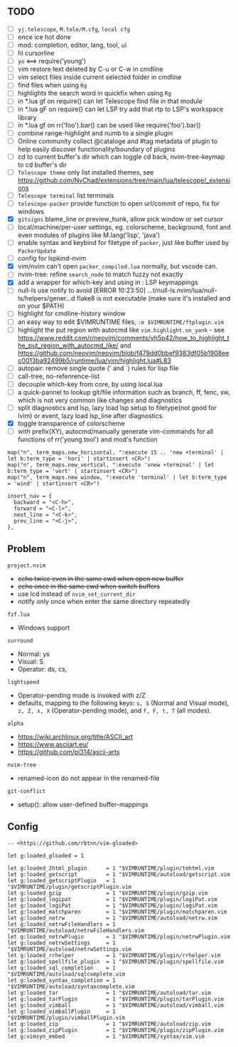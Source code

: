 ## TODO

- [ ] `yj.telescope`, `M.tele/M.cfg`, `local cfg`
- [ ] once ice hot done
- [ ] mod: completion, editor, lang, tool, ui
- [ ] hl cursorline
- [ ] `yo` <==> require('young')
- [ ] vim restore text deleted by C-u or C-w in cmdline
- [ ] vim select files inside current selected folder in cmdline
- [ ] find files when using `Rg`
- [ ] highlights the search word in quickfix when using `Rg`
- [ ] in \*.lua gf on require() can let Telescope find file in that module
- [ ] in \*.lua gF on require() can let LSP try add that rtp to LSP's workspace library
- [ ] in \*.lua gf on rr('foo').bar() can be used like require('foo').bar()
- [ ] combine range-highlight and numb to a single plugin
- [ ] Online community collect @cataloge and #tag metadata of plugin to help easily discover functionality/boundary of plugins
- [ ] cd to current buffer's dir which can toggle cd back, nvim-tree-keymap to cd buffer's dir
- [ ] `Telescope theme` only list installed themes, see <https://github.com/NvChad/extensions/tree/main/lua/telescope/_extensions>
- [ ] `Telescope terminal` list terminals
- [ ] `telescope-packer` provide function to open url/commit of repo, fix for windows
- [x] `gitsigns` blame_line or preview_hunk, allow pick window or set cursor
- [ ] local/machine/per-user settings, eg. colorscheme, background, font and even modules of plugins like M.lang('lisp', 'java')
- [ ] enable syntax and keybind for filetype of `packer`, just like buffer used by `PackerUpdate`
- [ ] config for lspkind-nvim
- [x] vim/nvim can't open `packer_compiled.lua` normally, but vscode can.
- [ ] nvim-tree: refine `search_node` to match fuzzy not exactly
- [x] add a wrapper for which-key and using in : LSP keymappings
- [ ] null-ls use notify to avoid [ERROR 10:23:50] ...t/null-ls.nvim/lua/null-ls/helpers/gener...d flake8 is not executable (make sure it's installed and on your $PATH)
- [ ] highlight for cmdline-history window
- [ ] an easy way to edit $VIMRUNTIME files, `:e $VIMRUNTIME/ftplugin.vim`
- [ ] highlight the put region with autocmd like `vim.highlight.on_yank` - see <https://www.reddit.com/r/neovim/comments/vh5p42/how_to_highlight_the_put_region_with_autocmd_like/> and <https://github.com/neovim/neovim/blob/f479dd0bbef9383df05b1908eec0013ba92499b5/runtime/lua/vim/highlight.lua#L83>
- [ ] autopair: remove single quote (\' and \`) rules for lisp file
- [ ] call-tree, no-refenrence-list
- [ ] decouple which-key from core, by using local.lua
- [ ] a quick-pannel to lookup git/file information such as branch, ff, fenc, sw, which is not very common like changes and diagnostics
- [ ] split diagnostics and lsp, lazy load lsp setup to filetype(not good for lvim) or event, lazy load lsp_line after diagnostics
- [x] toggle transparence of colorscheme
- [ ] with prefix(XY), autocmd/manually generate vim-commands for all functions of rr('young.tool') and mod's function

```
map("n", term_maps.new_horizontal, ":execute 15 .. 'new +terminal' | let b:term_type = 'hori' | startinsert <CR>")
map("n", term_maps.new_vertical, ":execute 'vnew +terminal' | let b:term_type = 'vert' | startinsert <CR>")
map("n", term_maps.new_window, ":execute 'terminal' | let b:term_type = 'wind' | startinsert <CR>")
```

```
insert_nav = {
  backward = "<C-h>",
  forward = "<C-l>",
  next_line = "<C-k>",
  prev_line = "<C-j>",
},
```

## Problem

`project.nvim`

- ~~echo twice even in the same cwd when open new buffer~~
- ~~echo once in the same cwd when switch buffers~~
- use lcd instead of `nvim_set_current_dir`
- notify only once when enter the same directory repeatedly

`fzf.lua`

- Windows support

`surround`

- Normal: ys
- Visual: S
- Operator: ds, cs,

`lightspeed`

- Operator-pending mode is invoked with z/Z
- defaults, mapping to the following keys: `s, S` (Normal and Visual mode), `z, Z, x, X` (Operator-pending mode), and `f, F, t, T` (all modes).

`alpha`

- <https://wiki.archlinux.org/title/ASCII_art>
- <https://www.asciiart.eu/>
- <https://github.com/pi314/ascii-arts>

`nvim-tree`

- renamed-icon do not appear in the renamed-file

`git-conflict`

- setup(): allow user-defined buffer-mappings

## Config

```
-- <https://github.com/rbtnn/vim-gloaded>

let g:loaded_gloaded = 1

let g:loaded_2html_plugin      = 1 "$VIMRUNTIME/plugin/tohtml.vim
let g:loaded_getscript         = 1 "$VIMRUNTIME/autoload/getscript.vim
let g:loaded_getscriptPlugin   = 1 "$VIMRUNTIME/plugin/getscriptPlugin.vim
let g:loaded_gzip              = 1 "$VIMRUNTIME/plugin/gzip.vim
let g:loaded_logipat           = 1 "$VIMRUNTIME/plugin/logiPat.vim
let g:loaded_logiPat           = 1 "$VIMRUNTIME/plugin/logiPat.vim
let g:loaded_matchparen        = 1 "$VIMRUNTIME/plugin/matchparen.vim
let g:loaded_netrw             = 1 "$VIMRUNTIME/autoload/netrw.vim
let g:loaded_netrwFileHandlers = 1 "$VIMRUNTIME/autoload/netrwFileHandlers.vim
let g:loaded_netrwPlugin       = 1 "$VIMRUNTIME/plugin/netrwPlugin.vim
let g:loaded_netrwSettings     = 1 "$VIMRUNTIME/autoload/netrwSettings.vim
let g:loaded_rrhelper          = 1 "$VIMRUNTIME/plugin/rrhelper.vim
let g:loaded_spellfile_plugin  = 1 "$VIMRUNTIME/plugin/spellfile.vim
let g:loaded_sql_completion    = 1 "$VIMRUNTIME/autoload/sqlcomplete.vim
let g:loaded_syntax_completion = 1 "$VIMRUNTIME/autoload/syntaxcomplete.vim
let g:loaded_tar               = 1 "$VIMRUNTIME/autoload/tar.vim
let g:loaded_tarPlugin         = 1 "$VIMRUNTIME/plugin/tarPlugin.vim
let g:loaded_vimball           = 1 "$VIMRUNTIME/autoload/vimball.vim
let g:loaded_vimballPlugin     = 1 "$VIMRUNTIME/plugin/vimballPlugin.vim
let g:loaded_zip               = 1 "$VIMRUNTIME/autoload/zip.vim
let g:loaded_zipPlugin         = 1 "$VIMRUNTIME/plugin/zipPlugin.vim
let g:vimsyn_embed             = 1 "$VIMRUNTIME/syntax/vim.vim
```
